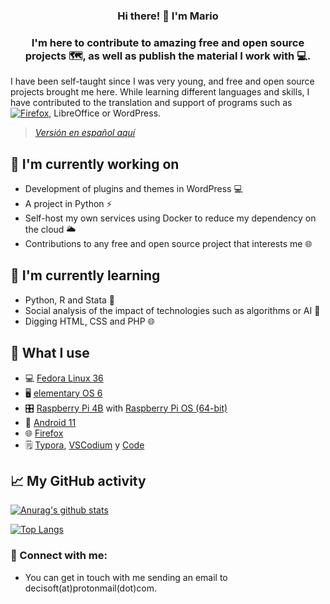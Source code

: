 <h3 align="center">
Hi there! 👋 I'm Mario
</h3>
<h3 align="center">
I'm here to contribute to amazing free and open source projects 🗺, as well as publish the material I work with 💻.
</h2>

I have been self-taught since I was very young, and free and open source projects brought me here. While learning different languages and skills, I have contributed to the translation and support of programs such as [![Firefox](https://img.shields.io/badge/-Firefox-f5541f?style=flat&logo=firefox&logoColor=white)](https://support.mozilla.org/es/user/decisoft), LibreOffice or WordPress.


> *[Versión en español aquí](https://github.com/decisoft/decisoft/blob/main/README-es.md)*

## 🔭 I'm currently working on

- Development of plugins and themes in WordPress 💻
- A project in Python ⚡
- Self-host my own services using Docker to reduce my dependency on the cloud 🌥️
- Contributions to any free and open source project that interests me 🌐

## 🌱 I'm currently learning

- Python, R and Stata 📔
- Social analysis of the impact of technologies such as algorithms or AI 🤖
- Digging HTML, CSS and PHP 🌐

## 🤔 What I use

- 💻 [Fedora Linux 36](https://getfedora.org/)
- 🖥️ [elementary OS 6](https://elementary.io/)
- 🎛 [Raspberry Pi 4B](https://www.raspberrypi.com/products/raspberry-pi-4-model-b/specifications/) with [Raspberry Pi OS (64-bit)](https://www.raspberrypi.com/software/operating-systems/)
- 📱 [Android 11](https://www.android.com/)
- 🌐 [Firefox](https://www.mozilla.org/en-US/firefox/new/)
- 🗒️ [Typora](https://typora.io/), [VSCodium](https://vscodium.com/) y [Code](https://github.com/elementary/code#readme)

## 📈 My GitHub activity

[![Anurag's github stats](https://github-readme-stats.vercel.app/api?username=decisoft)](https://github.com/decisoft)

[![Top Langs](https://github-readme-stats.vercel.app/api/top-langs/?username=decisoft&layout=compact)](https://github.com/decisoft)

### 🤝 Connect with me:
- You can get in touch with me sending an email to decisoft(at)protonmail(dot)com.
